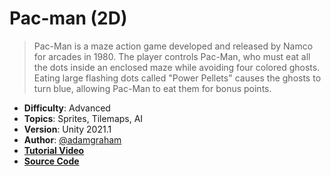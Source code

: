 # Pac-man (2D)

> Pac-Man is a maze action game developed and released by Namco for arcades in 1980. The player controls Pac-Man, who must eat all the dots inside an enclosed maze while avoiding four colored ghosts. Eating large flashing dots called "Power Pellets" causes the ghosts to turn blue, allowing Pac-Man to eat them for bonus points.

- **Difficulty**: Advanced
- **Topics**: Sprites, Tilemaps, AI
- **Version**: Unity 2021.1
- **Author**: [@adamgraham](https://github.com/adamgraham)
- [**Tutorial Video**](https://www.youtube.com/c/zigurous)
- [**Source Code**](https://github.com/zigurous/unity-pacman-tutorial)
